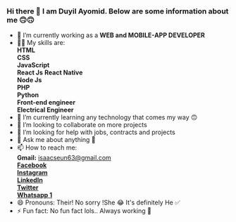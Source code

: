 ### Hi there 👋 I am Duyil Ayomid. Below are some information about me 🙃🙃

- 🔭 I’m currently working as a **WEB and MOBILE-APP DEVELOPER**
- 🧑‍💻 My skills are:  
      **HTML**  
      **CSS**  
      **JavaScript**  
      **React Js**
      **React Native**  
      **Node Js**  
      **PHP**  
      **Python**  
      **Front-end engineer**  
      **Electrical Engineer**
- 🌱 I’m currently learning any technology that comes my way 🙃
- 👯 I’m looking to collaborate on more projects
- 🤔 I’m looking for help with jobs, contracts and projects
- 💬 Ask me about anything 🙂
- 📫 How to reach me:  
      **Gmail:** isaacseun63@gmail.com  
      **[Facebook](https://www.facebook.com/dasimems "My facebook page 🙂")**  
      **[Instagram](https://www.instagram.com/dasimems "My instagram profile 🙂")**  
      **[LinkedIn](https://www.linkedin.com/in/dasimems "My Linkedin profile 🙂")**  
      **[Twitter](https://www.Twitter.com/dasimems "My twitter profile 🙂")**  
      **[Whatsapp 1](https://www.wa.me/+2348148697462 "My Whatsapp account 1 🙂")**  
- 😄 Pronouns: Their! No sorry !She 😂 It's definitely He ✅
- ⚡ Fun fact: No fun fact lols.. Always working 🥱
